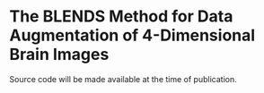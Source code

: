 # The BLENDS Method for Data Augmentation of 4-Dimensional Brain Images
Source code will be made available at the time of publication.